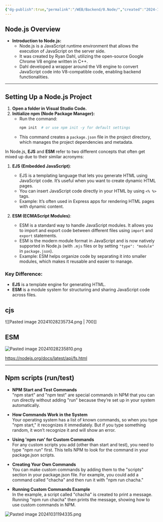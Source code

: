 ```yaml
---
{"dg-publish":true,"permalink":"/WEB/Backend/0.Node/","created":"2024-10-28T23:53:32.078+05:30"}
---
```




## Node.js Overview

- **Introduction to Node.js:**
  - Node.js is a JavaScript runtime environment that allows the execution of JavaScript on the server side. 
  - It was created by Ryan Dahl, utilizing the open-source Google Chrome V8 engine written in C++.
  - Dahl developed a wrapper around the V8 engine to convert JavaScript code into V8-compatible code, enabling backend functionalities.

---
## Setting Up a Node.js Project

1. **Open a folder in Visual Studio Code.**
2. **Initialize npm (Node Package Manager):**
   - Run the command:
     ```bash
     npm init  # or use npm init -y for default settings
     ```
   - This command creates a `package.json` file in the project directory, which manages the project dependencies and metadata.



In Node.js, **EJS** and **ESM** refer to two different concepts that often get mixed up due to their similar acronyms:

1. **EJS (Embedded JavaScript)**:
   - EJS is a templating language that lets you generate HTML using JavaScript code. It’s useful when you want to create dynamic HTML pages.
   - You can insert JavaScript code directly in your HTML by using `<% %>` tags.
   - Example: It’s often used in Express apps for rendering HTML pages with dynamic content.

2. **ESM (ECMAScript Modules)**:
   - ESM is a standard way to handle JavaScript modules. It allows you to import and export code between different files using `import` and `export` statements.
   - ESM is the modern module format in JavaScript and is now natively supported in Node.js (with `.mjs` files or by setting `"type": "module"` in `package.json`).
   - Example: ESM helps organize code by separating it into smaller modules, which makes it reusable and easier to manage.
### Key Difference:
- **EJS** is a template engine for generating HTML.
- **ESM** is a module system for structuring and sharing JavaScript code across files.
## cjs
![[Pasted image 20241028235734.png \| 700]]
## ESM 
![Pasted image 20241028235810.png](/img/user/WEB/DataBase/attachments/Pasted%20image%2020241028235810.png)

https://nodejs.org/docs/latest/api/fs.html

---

## Npm scripts (run/test)

- **NPM Start and Test Commands**  
  "npm start" and "npm test" are special commands in NPM that you can run directly without adding "run" because they’re set up in your system automatically.

- **How Commands Work in the System**  
  Your operating system has a list of known commands, so when you type "npm start," it recognizes it immediately. But if you type something random, it won’t recognize it and will show an error.

- **Using 'npm run' for Custom Commands**  
  For any custom scripts you add (other than start and test), you need to type "npm run" first. This tells NPM to look for the command in your package.json scripts.

- **Creating Your Own Commands**  
  You can make custom commands by adding them to the "scripts" section in your package.json file. For example, you could add a command called "chacha" and then run it with "npm run chacha."

- **Running Custom Commands Example**  
  In the example, a script called "chacha" is created to print a message. Running "npm run chacha" then prints the message, showing how to use custom commands in NPM.
  
![Pasted image 20241031194335.png](/img/user/WEB/DataBase/attachments/Pasted%20image%2020241031194335.png)


